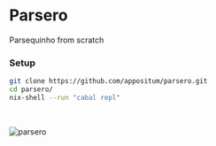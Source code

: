 # Parsero
Parsequinho from scratch

### Setup
```bash
git clone https://github.com/appositum/parsero.git
cd parsero/
nix-shell --run "cabal repl"
```
<br>

![parsero](https://media.discordapp.net/attachments/429110044995616780/519744240990027787/unknown.png)
